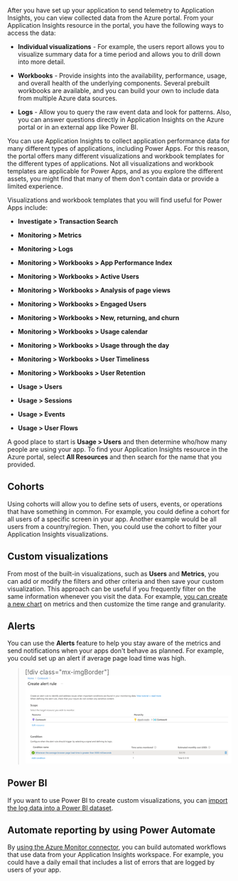 After you have set up your application to send telemetry to Application Insights, you can view collected data from the Azure portal. From your Application Insights resource in the portal, you have the following ways to access the data:

-   **Individual visualizations** - For example, the users report allows you to visualize summary data for a time period and allows you to drill down into more detail.

-   **Workbooks** - Provide insights into the availability, performance, usage, and overall health of the underlying components. Several prebuilt workbooks are available, and you can build your own to include data from multiple Azure data sources.

-   **Logs** - Allow you to query the raw event data and look for patterns. Also, you can answer questions directly in Application Insights on the Azure portal or in an external app like Power BI.

You can use Application Insights to collect application performance data for many different types of applications, including Power Apps. For this reason, the portal offers many different visualizations and workbook templates for the different types of applications. Not all visualizations and workbook templates are applicable for Power Apps, and as you explore the different assets, you might find that many of them don't contain data or provide a limited experience. 

Visualizations and workbook templates that you will find useful for Power Apps include:

-   **Investigate > Transaction Search**

-   **Monitoring > Metrics**

-   **Monitoring > Logs**

-   **Monitoring > Workbooks > App Performance Index**

-   **Monitoring > Workbooks > Active Users**

-   **Monitoring > Workbooks > Analysis of page views**

-   **Monitoring > Workbooks > Engaged Users**

-   **Monitoring > Workbooks > New, returning, and churn**

-   **Monitoring > Workbooks > Usage calendar**

-   **Monitoring > Workbooks > Usage through the day**

-   **Monitoring > Workbooks > User Timeliness**

-   **Monitoring > Workbooks > User Retention**

-   **Usage > Users**

-   **Usage > Sessions**

-   **Usage > Events**

-   **Usage > User Flows**

A good place to start is **Usage > Users** and then determine who/how many people are using your app. To find your Application Insights resource in the Azure portal, select **All Resources** and then search for the name that you provided.

## Cohorts

Using cohorts will allow you to define sets of users, events, or operations that have something in common. For example, you could define a cohort for all users of a specific screen in your app. Another example would be all users from a country/region. Then, you could use the cohort to filter your Application Insights visualizations.

## Custom visualizations

From most of the built-in visualizations, such as **Users** and **Metrics**, you can add or modify the filters and other criteria and then save your custom visualization. This approach can be useful if you frequently filter on the same information whenever you visit the data. For example, [you can create a new chart](/azure/azure-monitor/essentials/tutorial-metrics-explorer/?azure-portal=true) on metrics and then customize the time range and granularity.

## Alerts

You can use the **Alerts** feature to help you stay aware of the metrics and send notifications when your apps don't behave as planned. For example, you could set up an alert if average page load time was high.

> [!div class="mx-imgBorder"]
> [![Screenshot of the Create alert rule screen.](../media/alert-rule.png)](../media/alert-rule.png#lightbox)

## Power BI

If you want to use Power BI to create custom visualizations, you can [import the log data into a Power BI dataset](/azure/azure-monitor/visualize/powerbi/?azure-portal=true).

## Automate reporting by using Power Automate

By [using the Azure Monitor connector](/azure/azure-monitor/logs/logicapp-flow-connector/?azure-portal=true), you can build automated workflows that use data from your Application Insights workspace. For example, you could have a daily email that includes a list of errors that are logged by users of your app.
